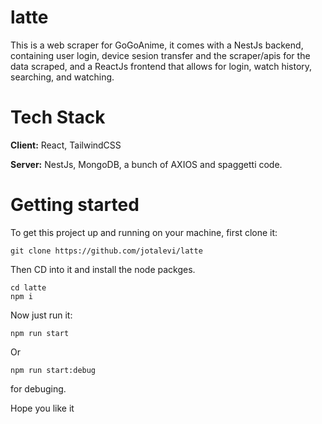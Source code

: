 # latte
This is a web scraper for GoGoAnime, it comes with a NestJs backend, containing user login, device sesion transfer and the scraper/apis for the data scraped, and a ReactJs frontend that allows for login, watch history, searching, and watching. 

# Tech Stack

**Client:** React, TailwindCSS

**Server:** NestJs, MongoDB, a bunch of AXIOS and spaggetti code.

# Getting started

To get this project up and running on your machine, first clone it: 
```
git clone https://github.com/jotalevi/latte
```

Then CD into it and install the node packges.
```
cd latte
npm i
```

Now just run it:
```
npm run start
```

Or 
```
npm run start:debug
```
for debuging.

Hope you like it
